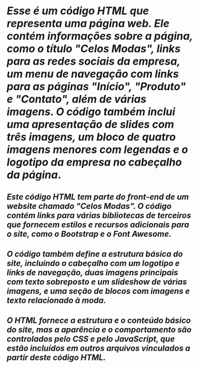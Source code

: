 # *Esse é um código HTML que representa uma página web. Ele contém informações sobre a página, como o título "Celos Modas", links para as redes sociais da empresa, um menu de navegação com links para as páginas "Início", "Produto" e "Contato", além de várias imagens. O código também inclui uma apresentação de slides com três imagens, um bloco de quatro imagens menores com legendas e o logotipo da empresa no cabeçalho da página*.


## ***Este código HTML tem parte do front-end de um website chamado "Celos Modas". O código contém links para várias bibliotecas de terceiros que fornecem estilos e recursos adicionais para o site, como o Bootstrap e o Font Awesome.***

## ***O código também define a estrutura básica do site, incluindo o cabeçalho com um logotipo e links de navegação, duas imagens principais com texto sobreposto e um slideshow de várias imagens, e uma seção de blocos com imagens e texto relacionado à moda.***

## ***O HTML fornece a estrutura e o conteúdo básico do site, mas a aparência e o comportamento são controlados pelo CSS e pelo JavaScript, que estão incluídos em outros arquivos vinculados a partir deste código HTML.***
